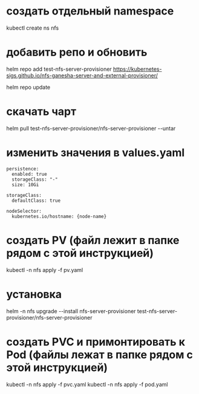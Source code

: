 # создать отдельный namespace
kubectl create ns nfs

# добавить репо и обновить
helm repo add test-nfs-server-provisioner https://kubernetes-sigs.github.io/nfs-ganesha-server-and-external-provisioner/

helm repo update

# скачать чарт
helm pull test-nfs-server-provisioner/nfs-server-provisioner --untar

# изменить значения в values.yaml
```
persistence:
  enabled: true
  storageClass: "-"
  size: 10Gi

storageClass:
  defaultClass: true

nodeSelector:
  kubernetes.io/hostname: {node-name}
```

# создать PV (файл лежит в папке рядом с этой инструкцией)
kubectl -n nfs apply -f pv.yaml

# установка
helm -n nfs upgrade --install nfs-server-provisioner test-nfs-server-provisioner/nfs-server-provisioner

# создать PVC и примонтировать к Pod (файлы лежат в папке рядом с этой инструкцией)
kubectl -n nfs apply -f pvc.yaml
kubectl -n nfs apply -f pod.yaml
